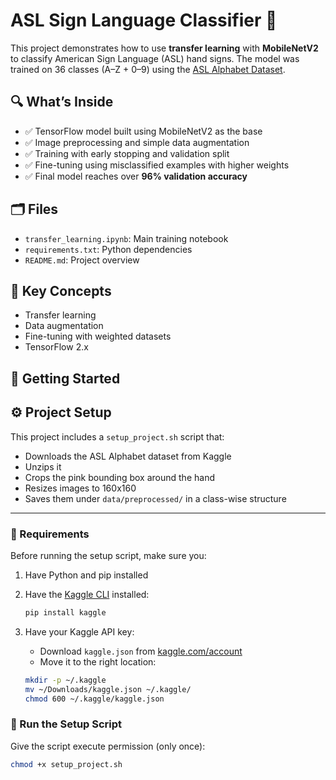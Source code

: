 # ASL Sign Language Classifier 🤟

This project demonstrates how to use **transfer learning** with **MobileNetV2** to classify American Sign Language (ASL) hand signs. The model was trained on 36 classes (A–Z + 0–9) using the [ASL Alphabet Dataset](https://www.kaggle.com/datasets/grassknoted/asl-alphabet).

## 🔍 What’s Inside
- ✅ TensorFlow model built using MobileNetV2 as the base
- ✅ Image preprocessing and simple data augmentation
- ✅ Training with early stopping and validation split
- ✅ Fine-tuning using misclassified examples with higher weights
- ✅ Final model reaches over **96% validation accuracy**

## 🗂️ Files
- `transfer_learning.ipynb`: Main training notebook
- `requirements.txt`: Python dependencies
- `README.md`: Project overview

## 🧠 Key Concepts
- Transfer learning
- Data augmentation
- Fine-tuning with weighted datasets
- TensorFlow 2.x

## 🚀 Getting Started

## ⚙️ Project Setup

This project includes a `setup_project.sh` script that:

- Downloads the ASL Alphabet dataset from Kaggle
- Unzips it
- Crops the pink bounding box around the hand
- Resizes images to 160x160
- Saves them under `data/preprocessed/` in a class-wise structure

---

### 🧰 Requirements

Before running the setup script, make sure you:

1. Have Python and pip installed
2. Have the [Kaggle CLI](https://github.com/Kaggle/kaggle-api) installed:
    ```bash
    pip install kaggle
    ```
3. Have your Kaggle API key:
    - Download `kaggle.json` from [kaggle.com/account](https://www.kaggle.com/account)
    - Move it to the right location:

    ```bash
    mkdir -p ~/.kaggle
    mv ~/Downloads/kaggle.json ~/.kaggle/
    chmod 600 ~/.kaggle/kaggle.json
    ```

### 🚀 Run the Setup Script

Give the script execute permission (only once):

```bash
chmod +x setup_project.sh
